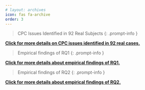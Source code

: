 ```yaml
---
# layout: archives
icon: fas fa-archive
order: 3
---
```


> CPC Issues Identified in 92 Real Subjects
{: .prompt-info }
<!-- 92项目中的cpc问题 -->
[**Click for more details on CPC issues identified in 92 real cases.**](https://github.com/CROSS2OH/CROSS2OH.github.io)

> Empirical findings of RQ1
{: .prompt-info }
<!-- RQ1:常见的cpc问题，根本原因 -->
[**Click for more details about empirical findings of RQ1.**](https://github.com/CROSS2OH/CROSS2OH.github.io)

> Empirical findings of RQ2
{: .prompt-info }
<!-- RQ2:开发者的解决方案 -->
[**Click for more details about empirical findings of RQ2.**](https://github.com/CROSS2OH/CROSS2OH.github.io)

<div>
<!-- TODO:动图 -->
<!-- <img src="/assets/images/ML-Bug_tu.gif" alt="avatar"> -->
</div>
 <div id="d-help-win" class="d-help-win" style="display: none;">
      <div id="win-title">Help
          <span id="d-help-colse" clss="close_2" class="close_2">
              × 
          </span>
      </div>
      <div id="win-content">
          <blockquote class="prompt-tip"><div><p> We provide a list of PLC issues captured by us in real-world pipelines and popular ML libraries.</p></div></blockquote>
          <div>
              <ol>
                  <li>Go to <strong><font color="#FF0000">Empirical Findings</font></strong> page</li>
                  <li>Select a bug and click on <strong><font color="#FF0000">reproduce result link</font></strong>.</li>
                  <li>You can find the reproduction results of each version and the related reproduction code.</li></ol>
          </div>
          <!-- 我们提供了xxx数据集。
          1.
          2.
          3.
          4.
          查看详细复现结果：
          动图！ -->
          <img src="/assets/images/Pipeline-Bug.gif" alt="avatar">
      </div>
  </div>